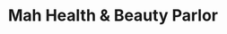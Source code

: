 ---
title: "Mah Health & Beauty Parlor"
url: /karachi/mah-health-and-beauty-parlor/
shop: beauty
---